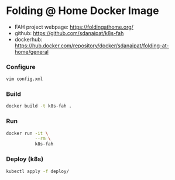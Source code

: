 # Folding @ Home Docker Image
- FAH project webpage: https://foldingathome.org/
- github: https://github.com/sdanaipat/k8s-fah
- dockerhub: https://hub.docker.com/repository/docker/sdanaipat/folding-at-home/general

### Configure
```bash
vim config.xml
```

### Build
```bash
docker build -t k8s-fah .
```

### Run
```bash
docker run -it \
           --rm \
           k8s-fah
```

### Deploy (k8s)
```bash
kubectl apply -f deploy/
```
